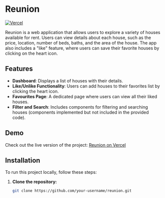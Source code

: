 # Reunion

[![Vercel](https://img.shields.io/badge/Deployed%20on-Vercel-brightgreen)](https://ass2-reunion.vercel.app/)

Reunion is a web application that allows users to explore a variety of houses available for rent. Users can view details about each house, such as the price, location, number of beds, baths, and the area of the house. The app also includes a "like" feature, where users can save their favorite houses by clicking on the heart icon.

## Features

- **Dashboard**: Displays a list of houses with their details.
- **Like/Unlike Functionality**: Users can add houses to their favorites list by clicking the heart icon.
- **Favourites Page**: A dedicated page where users can view all their liked houses.
- **Filter and Search**: Includes components for filtering and searching houses (components implemented but not included in the provided code).

## Demo

Check out the live version of the project: [Reunion on Vercel](https://ass2-reunion.vercel.app/)

## Installation

To run this project locally, follow these steps:

1. **Clone the repository:**
   ```bash
   git clone https://github.com/your-username/reunion.git
